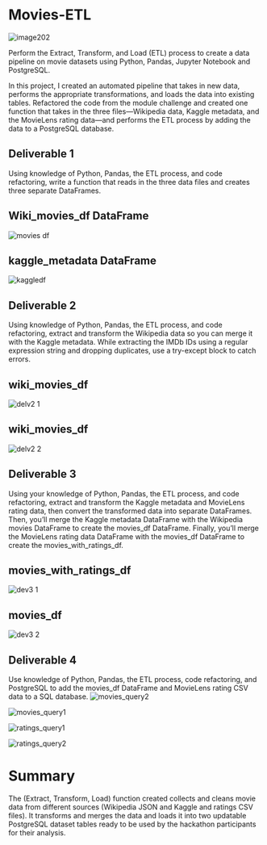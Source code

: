 # Movies-ETL

![image202](https://user-images.githubusercontent.com/58860105/136827367-59396828-6807-4837-b8eb-413a9e1d8fa8.PNG)

Perform the Extract, Transform, and Load (ETL) process to create a data pipeline on movie datasets using Python, Pandas, Jupyter Notebook and PostgreSQL.

In this project, I created an automated pipeline that takes in new data, performs the appropriate transformations, and loads the data into existing tables.  Refactored the code from the module challenge and created one function that takes in the three files—Wikipedia data, Kaggle metadata, and the MovieLens rating data—and performs the ETL process by adding the data to a PostgreSQL database.


## Deliverable 1

Using knowledge of Python, Pandas, the ETL process, and code refactoring, write a function that reads in the three data files and creates three separate DataFrames.

## Wiki_movies_df DataFrame

![movies df](https://user-images.githubusercontent.com/58860105/136827910-390a2a98-4eb4-4ac6-90e3-15ed95d817b7.PNG)


## kaggle_metadata DataFrame

![kaggledf](https://user-images.githubusercontent.com/58860105/136828042-b5e60f03-d663-4a21-8a82-5594a9938088.PNG)


## Deliverable 2

Using knowledge of Python, Pandas, the ETL process, and code refactoring, extract and transform the Wikipedia data so you can merge it with the Kaggle metadata. While extracting the IMDb IDs using a regular expression string and dropping duplicates, use a try-except block to catch errors.

## wiki_movies_df
![delv2 1](https://user-images.githubusercontent.com/58860105/136828479-cd06b792-ab12-4bf5-82cb-0a256fb2473e.PNG)



## wiki_movies_df
![delv2 2](https://user-images.githubusercontent.com/58860105/136828493-c3ec1226-a8e7-4f05-bbd6-b77e518fa19a.PNG)


## Deliverable 3
Using your knowledge of Python, Pandas, the ETL process, and code refactoring, extract and transform the Kaggle metadata and MovieLens rating data, then convert the transformed data into separate DataFrames. Then, you’ll merge the Kaggle metadata DataFrame with the Wikipedia movies DataFrame to create the movies_df DataFrame. Finally, you’ll merge the MovieLens rating data DataFrame with the movies_df DataFrame to create the movies_with_ratings_df.

## movies_with_ratings_df
![dev3 1](https://user-images.githubusercontent.com/58860105/136828812-3da66824-4285-423d-94c3-1da4bfa8b942.PNG)



## movies_df
![dev3 2](https://user-images.githubusercontent.com/58860105/136828875-0f08635f-03aa-4b17-93c3-e668943d13fc.PNG)

## Deliverable 4
Use knowledge of Python, Pandas, the ETL process, code refactoring, and PostgreSQL to add the movies_df DataFrame and MovieLens rating CSV data to a SQL database.
![movies_query2](https://user-images.githubusercontent.com/58860105/136829019-77dbded0-3fd1-4ed2-9689-ead49aea2ca4.PNG)

![movies_query1](https://user-images.githubusercontent.com/58860105/136829026-4f83977c-67d0-4949-8a7b-556e80bd3d3a.PNG)


![ratings_query1](https://user-images.githubusercontent.com/58860105/136829040-300c3692-bba3-4c13-83ce-a3b38339f1d4.PNG)

![ratings_query2](https://user-images.githubusercontent.com/58860105/136829055-8e388639-d67c-4120-8a87-24dad6071887.PNG)



# Summary
The (Extract, Transform, Load) function created collects and cleans movie data from different sources (Wikipedia JSON and Kaggle and ratings CSV files). It transforms and merges the data and loads it into two updatable PostgreSQL dataset tables ready to be used by the hackathon participants for their analysis.

